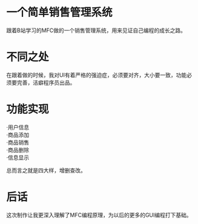 # 一个简单销售管理系统
跟着B站学习的MFC做的一个销售管理系统，用来见证自己编程的成长之路。
# 不同之处
在跟着做的时候，我对UI有着严格的强迫症，必须要对齐，大小要一致，功能必须要完善，洁癖程序员出品。
# 功能实现
·用户信息  
·商品添加  
·商品销售  
·商品删除  
·信息显示  

总而言之就是四大样，增删查改。
# 后话
这次制作让我更深入理解了MFC编程原理，为以后的更多的GUI编程打下基础。
